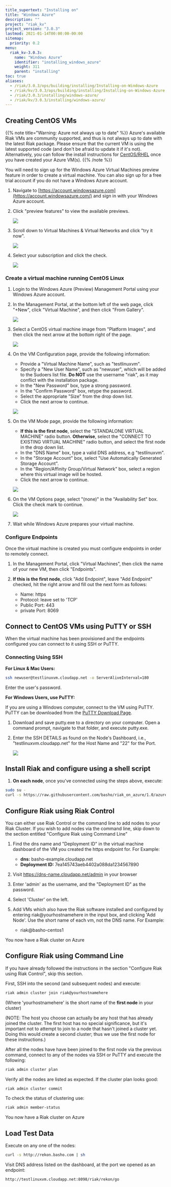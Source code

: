 ```yaml
---
title_supertext: "Installing on"
title: "Windows Azure"
description: ""
project: "riak_kv"
project_version: "3.0.3"
lastmod: 2021-01-14T00:00:00-00:00
sitemap:
  priority: 0.2
menu:
  riak_kv-3.0.3:
    name: "Windows Azure"
    identifier: "installing_windows_azure"
    weight: 311
    parent: "installing"
toc: true
aliases:
  - /riak/3.0.3/ops/building/installing/Installing-on-Windows-Azure
  - /riak/kv/3.0.3/ops/building/installing/Installing-on-Windows-Azure
  - /riak/3.0.3/installing/windows-azure/
  - /riak/kv/3.0.3/installing/windows-azure/
---
```


## Creating CentOS VMs

{{% note title="Warning: Azure not always up to date" %}}
Azure's available Riak VMs are community supported, and thus is not always up to
date with the latest Riak package. Please ensure that the current VM is
using the latest supported code (and don't be afraid to update it if it's
not). Alternatively, you can follow the install instructions for [CentOS/RHEL](../rhel-centos/) once you have created your Azure VM(s).
{{% /note %}}

You will need to sign up for the Windows Azure Virtual Machines preview feature in order to create a virtual machine. You can also sign up for a free trial account if you do not have a Windows Azure account.

1. Navigate to [https://account.windowsazure.com](https://account.windowsazure.com/) and sign in with your Windows Azure account.

2. Click "preview features" to view the available previews.

    ![]({{<baseurl>}}images/antares-iaas-preview-01.png)

3. Scroll down to Virtual Machines & Virtual Networks and click "try it now".

    ![]({{<baseurl>}}images/antares-iaas-preview-02.png)

4. Select your subscription and click the check.

    ![]({{<baseurl>}}images/antares-iaas-preview-04.png)

### Create a virtual machine running CentOS Linux

1. Login to the Windows Azure (Preview) Management Portal using your Windows Azure account.

2. In the Management Portal, at the bottom left of the web page, click "+New", click "Virtual Machine", and then click "From Gallery".

    ![]({{<baseurl>}}images/createvm_small.png)

3. Select a CentOS virtual machine image from "Platform Images", and then click the next arrow at the bottom right of the page.

    ![]({{<baseurl>}}images/vmconfiguration0.png)

4. On the VM Configuration page, provide the following information:
    - Provide a "Virtual Machine Name", such as "testlinuxvm".
    - Specify a "New User Name", such as "newuser", which will be added to the Sudoers list file.  **Do NOT** use the username "riak", as it may conflict with the installation package.
    - In the "New Password" box, type a strong password.
    - In the "Confirm Password" box, retype the password.
    - Select the appropriate "Size" from the drop down list.
    - Click the next arrow to continue.

    ![]({{<baseurl>}}images/vmconfiguration1.png)

5. On the VM Mode page, provide the following information:
    - **If this is the first node**, select the "STANDALONE VIRTUAL MACHINE" radio button. **Otherwise**, select the "CONNECT TO EXISTING VIRTUAL MACHINE" radio button, and select the first node in the drop down list.
    - In the "DNS Name" box, type a valid DNS address, e.g "testlinuxvm".
    - In the "Storage Account" box, select "Use Automatically Generated Storage Account".
    - In the "Region/Affinity Group/Virtual Network" box, select a region where this virtual image will be hosted.
    - Click the next arrow to continue.

    ![]({{<baseurl>}}images/vmconfiguration2.png)

6. On the VM Options page, select "(none)" in the "Availability Set" box. Click the check mark to continue.

    ![]({{<baseurl>}}images/vmconfiguration3.png)

7. Wait while Windows Azure prepares your virtual machine.

### Configure Endpoints

Once the virtual machine is created you must configure endpoints in order to remotely connect.

1. In the Management Portal, click "Virtual Machines", then click the name of your new VM, then click "Endpoints".

2. **If this is the first node**, click "Add Endpoint", leave "Add Endpoint" checked, hit the right arrow and fill out the next form as follows:
    - Name: https
    - Protocol: leave set to 'TCP'
    - Public Port: 443
    - private Port: 8069

## Connect to CentOS VMs using PuTTY or SSH

When the virtual machine has been provisioned and the endpoints configured you can connect to it using SSH or PuTTY.

### Connecting Using SSH

**For Linux & Mac Users:**

```bash
ssh newuser@testlinuxvm.cloudapp.net -o ServerAliveInterval=180
```
Enter the user's password.

**For Windows Users, use PuTTY:**

If you are using a Windows computer, connect to the VM using PuTTY. PuTTY can be downloaded from the [PuTTY Download Page](http://www.chiark.greenend.org.uk/~sgtatham/putty/download.html).

1. Download and save putty.exe to a directory on your computer. Open a command prompt, navigate to that folder, and execute putty.exe.

2. Enter the SSH DETAILS as found on the Node's Dashboard, i.e., "testlinuxvm.cloudapp.net" for the Host Name and "22" for the Port.

    ![]({{<baseurl>}}images/putty.png)

## Install Riak and configure using a shell script

1. **On each node**, once you've connected using the steps above, execute:

```bash
sudo su -
curl -s https://raw.githubusercontent.com/basho/riak_on_azure/1.0/azure_install_riak.sh | sh
```

## Configure Riak using Riak Control

You can either use Riak Control or the command line to add nodes to your Riak Cluster. If you wish to add nodes via the command line, skip down to the section entitled "Configure Riak using Command Line"

1. Find the dns name and "Deployment ID" in the virtual machine dashboard of the VM you created the https endpoint for.  For Example:
    - **dns:** basho-example.cloudapp.net
    - **Deployment ID:** 7ea145743aeb4402a088da1234567890

2. Visit https://dns-name.cloudapp.net/admin in your browser

3. Enter 'admin' as the username, and the "Deployment ID" as the password.

4. Select 'Cluster' on the left.

5. Add VMs which also have the Riak software installed and configured by entering riak@yourhostnamehere in the input box, and clicking 'Add Node'.  Use the short name of each vm, not the DNS name.  For Example:
    - riak@basho-centos1

You now have a Riak cluster on Azure

## Configure Riak using Command Line

If you have already followed the instructions in the section "Configure Riak using Riak Control", skip this section.

First, SSH into the second (and subsequent nodes) and execute:

```bash
riak admin cluster join riak@yourhostnamehere
```

(Where 'yourhostnamehere' is the short name of the **first node** in your cluster)

(NOTE: The host you choose can actually be any host that has already joined the cluster. The first host has no special significance, but it's important not to attempt to join to a node that hasn't joined a cluster yet.  Doing this would create a second cluster; thus we use the first node for these instructions.)

After all the nodes have have been joined to the first node via the previous command, connect to any of the nodes via SSH or PuTTY and execute the following:

```bash
riak admin cluster plan
```

Verify all the nodes are listed as expected.  If the cluster plan looks good:

```bash
riak admin cluster commit
```

To check the status of clustering use:

```bash
riak admin member-status
```

You now have a Riak cluster on Azure

## Load Test Data

Execute on any one of the nodes:

```bash
curl -s http://rekon.basho.com | sh
```

Visit DNS address listed on the dashboard, at the port we opened as an endpoint:

```
http://testlinuxvm.cloudapp.net:8098/riak/rekon/go
```

